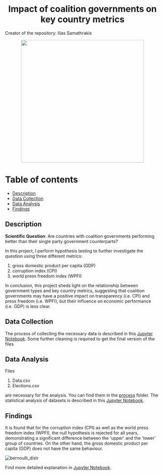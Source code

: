 <h1 align="center">Impact of coalition governments on key country metrics</h1>
Creator of the repository: Ilias Samathrakis

<p align="center">
  <img src="https://github.com/isamathr/coalition-governments/assets/134223309/d23d1e73-4384-4426-8c0a-523c0d9e1920" width="400">
</p>

# Table of contents

* [Description](#description)
* [Data Collection](#collection)
* [Data Analysis](#analysis)
* [Findings](#findings)


## Description <a name="description"></a>

**Scientific Question**: Are countries with coalition governments performing better than their single party government counterparts?

In this project, I perform hypothesis testing to further investigate the question using three different metrics:

1. gross domestic product per capita (GDP) 
2. corruption index (CPI)
3. world press freedom index (WPFI)

In conclusion, this project sheds light on the relationship between government types and key country metrics, suggesting that coalition governments may have a positive impact on transparency (i.e. CPI) and press freedom (i.e. WPFI), but their influence on economic performance (i.e. GDP) is less clear.

## Data Collection <a name="collection"></a>

The process of collecting the necessary data is described in this [Jupyter Notebook](https://github.com/isamathr/coalition-governments/blob/main/process/Collecting_datasets.ipynb).
Some further cleaning is required to get the final version of the files

## Data Analysis <a name="analysis"></a>

Files 
1. Data.csv
2. Elections.csv

are necessary for the analysis. You can find them in the [process](https://github.com/isamathr/coalition-governments/blob/main/process/) folder.
The statistical analysis of datasets is described in this [Jupyter Notebook](https://github.com/isamathr/coalition-governments/blob/main/process/analyzing_datasets.ipynb).

## Findings <a name="findings"></a>

It is found that for the corruption index (CPI) as well as the world press freedom index (WPFI), the null hypothesis is rejected for all years, demonstrating a significant difference between the 'upper' and the 'lower' group of countries. On the other hand, the gross domestic product per capita (GDP) does not have the same behaviour.

![bernoulli_distr](https://github.com/isamathr/coalition-governments/assets/134223309/28c2abe4-3cd0-459c-a6fc-f2eb44119086)

Find more detailed explanation in [Jupyter Notebook](https://github.com/isamathr/coalition-governments/blob/main/process/analyzing_datasets.ipynb).
